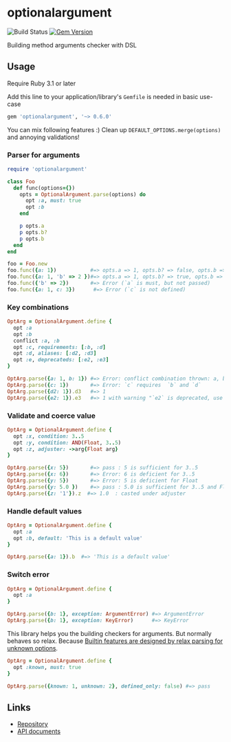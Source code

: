 # optionalargument

![Build Status](https://github.com/kachick/optionalargument/actions/workflows/test_behaviors.yml/badge.svg?branch=main)
[![Gem Version](https://badge.fury.io/rb/optionalargument.svg)](http://badge.fury.io/rb/optionalargument)

Building method arguments checker with DSL

## Usage

Require Ruby 3.1 or later

Add this line to your application/library's `Gemfile` is needed in basic use-case

```ruby
gem 'optionalargument', '~> 0.6.0'
```

You can mix following features :)
Clean up `DEFAULT_OPTIONS.merge(options)` and annoying validations!

### Parser for arguments

```ruby
require 'optionalargument'

class Foo
  def func(options={})
    opts = OptionalArgument.parse(options) do
      opt :a, must: true
      opt :b
    end

    p opts.a
    p opts.b?
    p opts.b
  end
end

foo = Foo.new
foo.func({a: 1})           #=> opts.a => 1, opts.b? => false, opts.b => nil
foo.func({a: 1, 'b' => 2 })#=> opts.a => 1, opts.b? => true, opts.b => 2
foo.func({'b' => 2})       #=> Error (`a` is must, but not passed)
foo.func({a: 1, c: 3})      #=> Error (`c` is not defined)
```

### Key combinations

```ruby
OptArg = OptionalArgument.define {
  opt :a
  opt :b
  conflict :a, :b
  opt :c, requirements: [:b, :d]
  opt :d, aliases: [:d2, :d3]
  opt :e, deprecateds: [:e2, :e3]
}

OptArg.parse({a: 1, b: 1}) #=> Error: conflict combination thrown: a, b'
OptArg.parse({c: 1})       #=> Error: `c` requires  `b` and `d`
OptArg.parse({d2: 1}).d3   #=> 1
OptArg.parse({e2: 1}).e3   #=> 1 with warning "`e2` is deprecated, use `e`"
```

### Validate and coerce value

```ruby
OptArg = OptionalArgument.define {
  opt :x, condition: 3..5
  opt :y, condition: AND(Float, 3..5)
  opt :z, adjuster: ->arg{Float arg}
}

OptArg.parse({x: 5})       #=> pass : 5 is sufficient for 3..5
OptArg.parse({x: 6})       #=> Error: 6 is deficient for 3..5
OptArg.parse({y: 5})       #=> Error: 5 is deficient for Float
OptArg.parse({y: 5.0 })    #=> pass : 5.0 is sufficient for 3..5 and Float
OptArg.parse({z: '1'}).z  #=> 1.0  : casted under adjuster
```

### Handle default values

```ruby
OptArg = OptionalArgument.define {
  opt :a
  opt :b, default: 'This is a default value'
}

OptArg.parse({a: 1}).b  #=> 'This is a default value'
```

### Switch error

```ruby
OptArg = OptionalArgument.define {
  opt :a
}

OptArg.parse({b: 1}, exception: ArgumentError) #=> ArgumentError
OptArg.parse({b: 1}, exception: KeyError)      #=> KeyError
```

This library helps you the building checkers for arguments. But normally behaves so relax. Because [Builtin features are designed by relax parsing for unknown options](http://www.ruby-forum.com/topic/4402711#1064528).

```ruby
OptArg = OptionalArgument.define {
  opt :known, must: true
}

OptArg.parse({known: 1, unknown: 2}, defined_only: false) #=> pass
```

## Links

* [Repository](https://github.com/kachick/my_new_library)
* [API documents](https://kachick.github.io/my_new_library/)
